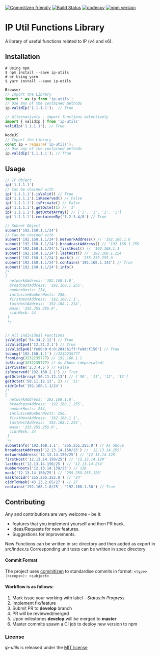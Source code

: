 [![Commitizen friendly](https://img.shields.io/badge/commitizen-friendly-brightgreen.svg)](http://commitizen.github.io/cz-cli/)
[![Build Status](https://travis-ci.org/librasean/IP-Utils.svg?branch=master)](https://travis-ci.org/librasean/IP-Utils)
[![codecov](https://codecov.io/gh/librasean/IP-Utils/branch/master/graph/badge.svg)](https://codecov.io/gh/librasean/IP-Utils)
[![npm version](https://badge.fury.io/js/ip-utils.svg)](https://badge.fury.io/js/ip-utils)

# IP Util Functions Library
A library of useful functions related to IP (v4 and v6).

## Installation
```shell
# Using npm
$ npm install --save ip-utils
# or Using yarn
$ yarn install --save ip-utils
```
```js
Browser
// Import the Library
import * as ip from 'ip-utils';
// Use any of the contained methods
ip.validIp('1.1.1.1');  // True

// Alternatively - import functions selectively
import { validIp } from 'ip-utils'
validIp('1.1.1.1'); // True

NodeJS
// Import the Library
const ip = require('ip-utils');
// Use any of the contained methods
ip.validIp('1.1.1.1'); // True
```

## Usage
```js
// IP Object
ip('1.1.1.1')
// Can be chained with
ip('1.1.1.1').isValid() // True
ip('1.1.1.1').isReserved() // False
ip('1.1.1.1').isPrivate() // False
ip('1.1.1.1').getOctet(1) // '1'
ip('1.1.1.1').getOctetArray() // ['1', '1', '1', '1']
ip('1.1.1.1').containedBy('1.2.3.4/8') // True

// Subnet Object
subnet('192.168.1.1/24')
// Can be chained with
subnet('192.168.1.1/24').networkAddress() // '192.168.1.0
subnet('192.168.1.1/24').broadcastAddress() // '192.168.1.255
subnet('192.168.1.1/24').firstHost() // '192.168.1.1
subnet('192.168.1.1/24').lastHost() // '192.168.1.254
subnet('192.168.1.1/24').mask() // '255.255.255.0
subnet('192.168.1.1/24').contains('192.168.1.143') // True
subnet('192.168.1.1/24').info()
/* 
{
  networkAddress: '192.168.1.0',
  broadcastAddress: '192.168.1.255',
  numberHosts: 254,
  inclusiveNumberHosts: 256,
  firstHostAddress: '192.168.1.1',
  lastHostAddress: '192.168.1.254',
  mask: '255.255.255.0',
  cidrMask: 24
 }
 */


// All individual Functions
isValidIp('54.34.2.12') // True
isValidIpv4('12.21.2.1') // True
isValidIpv6('fe80:0:0:0:204:61ff:fe9d:f156') // True
toLong('192.168.1.1') //3232235777
fromLong(3232235777) // 192.168.1.1
toString(3232235777) // As Above (deprecated)
isPrivate('2.3.4.5') // False
isReserved('192.168.2.1') // True
getOctetArray('50.11.12.13') // ['50', '11', '12', '13']
getOctet('50.11.12.13', 2) // '11'
cidrInfo('192.168.1.1/24') 
/* 
{
  networkAddress: '192.168.1.0',
  broadcastAddress: '192.168.1.255',
  numberHosts: 254,
  inclusiveNumberHosts: 256,
  firstHostAddress: '192.168.1.1',
  lastHostAddress: '192.168.1.254',
  mask: '255.255.255.0',
  cidrMask: 24
 }
 */
subnetInfo('192.168.1.1', '255.255.255.0') // As above
broadcastAddress('12.13.14.150/25') // '12.13.14.255'
networkAddress('12.13.14.150/25') // '12.13.14.128'
firstHost('12.13.14.150/25') // '12.13.14.129'
lastHost('12.13.14.150/25') // '12.13.14.254'
numberHosts('12.13.14.150/25') // 126
mask('12.13.14.150/25') // '255.255.255.128'
maskToCidr('255.255.255.0') // '24'
cidrToMask('43.23.2.65/27') // 27
contains('192.168.1.0/25', '192.168.1.50') // True
```

## Contributing
Any and contributions are very welcome - be it:
- features that you implement yourself and then PR back.
- Ideas/Requests for new features.
- Suggestions for improvements.

New Functions can be written in src directory and then added as export in src/index.ts
Corresponding unit tests can be written in spec directory

#### Commit Format
The project uses [commitizen](https://commitizen.github.io/cz-cli/) to standardise commits in format:
`<type>(<scope>): <subject>`

#### Workflow is as follows:
1. Mark issue your working with label - *Status:In Progress* 
2. Implement fix/feature
2. Submit PR to **develop** branch
3. PR will be reviewed/merged
4. Upon milestones **develop** will be merged to **master**
5. Master commits spawn a CI job to deploy new version to npm

### License 
*ip-utils* is released under the [MIT license](https://raw.githubusercontent.com/librasean/IP-Utils/master/LICENSE)


